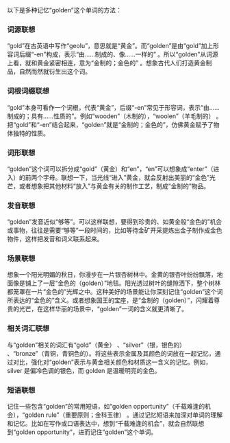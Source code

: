 以下是多种记忆“golden”这个单词的方法：

### 词源联想
“gold”在古英语中写作“geolu”，意思就是“黄金”。而“golden”是由“gold”加上形容词后缀“-en”构成，表示“由……制成的、像……一样的” 。所以“golden”从词源上看，就和黄金紧密相连，意为“金制的；金色的” 。想象古代人们打造黄金制品，自然而然就衍生出这个词。

### 词根词缀联想
“gold”本身可看作一个词根，代表“黄金”，后缀“-en”常见于形容词，表示“由……制成的；具有……性质的”。例如“wooden”（木制的），“woolen”（羊毛制的） 。把“gold”和“-en”结合起来，“golden”就是“金制的；金色的”，仿佛黄金赋予了物体独特的性质。

### 词形联想
“golden”这个词可以拆分成“gold”（黄金）和“en”，“en”可以想象成“enter”（进入）的前两个字母。联想一下，当光线“进入”黄金，就会反射出美丽的“金色”光芒，或者想象把其他材料“放入”与黄金有关的制作工艺，制成“金制的”物品。

### 发音联想
“golden”发音近似“够等”。可以这样联想，要得到珍贵的、如黄金般“金色的”机会或事物，往往是需要“够等”一段时间的，比如等待金矿开采提炼出金子制作成金色物件，这样把发音和词义联系起来。

### 场景联想
想象一个阳光明媚的秋日，你漫步在一片银杏树林中。金黄的银杏叶纷纷飘落，地面像是铺上了一层“金色的（golden）”地毯。阳光透过树叶的缝隙洒下，整个树林都笼罩在一片“金色的”光辉之中。这种美好的场景能让你深刻记住“golden”这个词所表达的“金色的”含义。或者想象国王的宝座，是“金制的（golden）”，闪耀着尊贵的光芒，在这样华丽的场景中，“golden”一词的含义就更清晰了。

### 相关词汇联想
与“golden”相关的词汇有“gold”（黄金） 、“silver”（银，银色的） 、“bronze”（青铜，青铜色的）。将这些表示金属及其颜色的词放在一起记忆，通过对比，强化对“golden”表示与黄金相关颜色和材质这一含义的记忆。例如，silver 是偏冷色调的银色，而 golden 是温暖明亮的金色。

### 短语联想
记住一些包含“golden”的常用短语，如“golden opportunity”（千载难逢的机会），“golden rule”（重要原则；金科玉律） 。通过记忆短语来加深对单词的理解和记忆。比如在写作或口语表达中，想到“千载难逢的机会”，就会自然联想到“golden opportunity”，进而记住“golden”这个单词。 